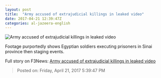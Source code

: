 ```yaml
---
layout: post
title:  "Army accused of extrajudicial killings in leaked video"
date: 2017-04-21 12:39:47Z
categories: al-jazeera-english
---
```


![Army accused of extrajudicial killings in leaked video](http://www.aljazeera.com/mritems/Images/2017/4/21/ac454f7239094665b6469a398a4708d6_18.jpg)

Footage purportedly shows Egyptian soldiers executing prisoners in Sinai province then staging events.


Full story on F3News: [Army accused of extrajudicial killings in leaked video](http://www.f3nws.com/n/jtfx2E)

> Posted on: Friday, April 21, 2017 5:39:47 PM
